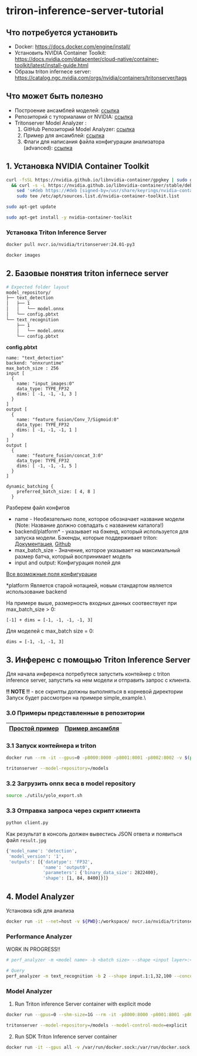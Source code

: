 # triron-inference-server-tutorial

## Что потребуется установить 
- Docker: https://docs.docker.com/engine/install/
- Установить NVIDIA Container Toolkit: https://docs.nvidia.com/datacenter/cloud-native/container-toolkit/latest/install-guide.html
- Образы triton infernece server: https://catalog.ngc.nvidia.com/orgs/nvidia/containers/tritonserver/tags

## Что может быть полезно
- Построение ансамблей моделей: [ссылка](https://developer.nvidia.com/blog/serving-ml-model-pipelines-on-nvidia-triton-inference-server-with-ensemble-models/)
- Репозиторий с туториалами от NVIDIA: [ссылка](https://github.com/triton-inference-server/tutorials)
- Tritonserver Model Analyzer :
  1) GitHub Репозиторий Model Analyzer: [ссылка](https://github.com/triton-inference-server/model_analyzer)
  2) Пример для ансамблей: [ссылка](https://github.com/triton-inference-server/model_analyzer/blob/main/docs/ensemble_quick_start.md)
  3) Флаги для написания файла конфигурации анализатора (advanced): [ссылка](https://github.com/triton-inference-server/model_analyzer/blob/main/docs/config.md#config-options-for-profile)


## 1. Установка NVIDIA Container Toolkit
```bash
curl -fsSL https://nvidia.github.io/libnvidia-container/gpgkey | sudo gpg --dearmor -o /usr/share/keyrings/nvidia-container-toolkit-keyring.gpg \
  && curl -s -L https://nvidia.github.io/libnvidia-container/stable/deb/nvidia-container-toolkit.list | \
    sed 's#deb https://#deb [signed-by=/usr/share/keyrings/nvidia-container-toolkit-keyring.gpg] https://#g' | \
    sudo tee /etc/apt/sources.list.d/nvidia-container-toolkit.list
```

```bash
sudo apt-get update
```

```bash
sudo apt-get install -y nvidia-container-toolkit
```
### Установка Triton Inference Server
```bash
docker pull nvcr.io/nvidia/tritonserver:24.01-py3
```
```bash
docker images
```
## 2. Базовые понятия triton infernece server
```bash
# Expected folder layout
model_repository/
├── text_detection
│   ├── 1
│   │   └── model.onnx
│   └── config.pbtxt
└── text_recognition
    ├── 1
    │   └── model.onnx
    └── config.pbtxt
```

**config.pbtxt**
``` text proto
name: "text_detection"
backend: "onnxruntime"
max_batch_size : 256
input [
  {
    name: "input_images:0"
    data_type: TYPE_FP32
    dims: [ -1, -1, -1, 3 ]
  }
]
output [
  {
    name: "feature_fusion/Conv_7/Sigmoid:0"
    data_type: TYPE_FP32
    dims: [ -1, -1, -1, 1 ]
  }
]
output [
  {
    name: "feature_fusion/concat_3:0"
    data_type: TYPE_FP32
    dims: [ -1, -1, -1, 5 ]
  }
]

dynamic_batching {
    preferred_batch_size: [ 4, 8 ]
  }
```

Разберем файл конфигов
- name - Необязательно поле, которое обозначает название модели (Note: Название должно совпадать с названием каталога!)
- backend/platform* - указывает на бэкенд, который используется для запуска модели. Бэкенды, которые поддерживает triton: [Документация](https://docs.nvidia.com/deeplearning/triton-inference-server/archives/triton_inference_server_220/user-guide/docs/backend.html), [Github](https://github.com/triton-inference-server/backend#backends)
- max_batch_size - Значение, которое указывает на максимальный размер батча, который воспринимает модель
- input and output: Конфигурация полей для  

[Все возможные поля конфигурации](https://docs.nvidia.com/deeplearning/triton-inference-server/user-guide/docs/user_guide/model_configuration.html)

*platform Является старой нотацией, новым стандартом является использование backend


На примере выше, размерность входных данных соотвествует при max_batch_size > 0:
```
[-1] + dims = [-1, -1, -1, -1, 3]
```
Для моделей с max_batch size = 0:
```
dims = [-1, -1, -1, 3]
```
## 3. Инференс с помощью Triton Inference Server
Для начала инференса потребутеся запустить контейнер с triton inference server, запустить на нем модели и отправить запрос с клиента. 

**!! NOTE !!** - все скрипты должны выполняться в корневой директории 
Запуск будет рассмотрен на примере simple_example.\
### 3.0 Примеры представленные в репозитории 
| [Простой пример](./simple_example/README.md) | [Пример ансамбля](./ensemble_model/README.md) |
| --------------- | ------------ |
### 3.1 Запуск контейнера и triton
```bash
docker run --rm -it --gpus=0 -p8000:8000 -p8001:8001 -p8002:8002 -v $(pwd)/model_repository:/models nvcr.io/nvidia/tritonserver:24.01-py3

tritonserver --model-repository=/models
```
### 3.2 Загрузить onnx веса в model repository
```bash
source ./utils/yolo_export.sh
```

### 3.3 Отправка запроса через скрипт клиента
```bash
python client.py
```
Как результат в консоль должен вывестись JSON ответа и появиться файл `result.jpg`
```bash
{'model_name': 'detection',
 'model_version': '1',
 'outputs': [{'datatype': 'FP32',
              'name': 'output0',
              'parameters': {'binary_data_size': 2822400},
              'shape': [1, 84, 8400]}]}
```
## 4. Model Analyzer
Установка sdk для анализа
```bash
docker run -it --net=host -v ${PWD}:/workspace/ nvcr.io/nvidia/tritonserver:24.01-py3-sdk bash
```
### Performance Analyzer

WORK IN PROGRESS!!
```bash
# perf_analyzer -m <model name> -b <batch size> --shape <input layer>:<input shape> --concurrency-range <lower number of request>:<higher number of request>:<step>

# Query
perf_analyzer -m text_recognition -b 2 --shape input.1:1,32,100 --concurrency-range 2:16:2 --percentile=95
```


### Model Analyzer
1) Run Triton inference Server container with explicit mode
```bash
docker run --gpus=0 --shm-size=1G --rm -it -p8000:8000 -p8001:8001 -p8002:8002 -v $(pwd)/model_repository:/models nvcr.io/nvidia/tritonserver:24.01-py3

tritonserver --model-repository=/models --model-control-mode=explicit
```
2) Run SDK Triton Inference server container
```bash
docker run -it --gpus all -v /var/run/docker.sock:/var/run/docker.sock -v $(pwd):/workspace --net=host nvcr.io/nvidia/tritonserver:24.01-py3-sdk
```